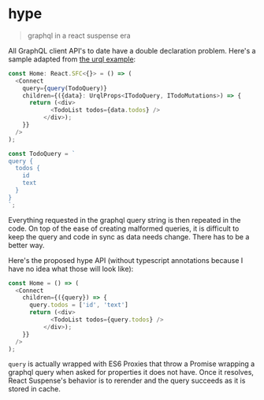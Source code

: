 # hype

>  graphql in a react suspense era

All GraphQL client API's to date have a double declaration problem. Here's a sample adapted from [the urql example](https://github.com/FormidableLabs/urql/blob/6f9fa91dc2e003fba8bef1ce152f4029ed5f5726/example/src/app/home.tsx):

```js
const Home: React.SFC<{}> = () => (
  <Connect
    query={query(TodoQuery)}
    children={({data}: UrqlProps<ITodoQuery, ITodoMutations>) => {
      return (<div>
            <TodoList todos={data.todos} />
          </div>);
    }}
  />
);

const TodoQuery = `
query {
  todos {
    id
    text
  }
}
`;
```

Everything requested in the graphql query string is then repeated in the code. On top of the ease of creating malformed queries, it is difficult to keep the query and code in sync as data needs change. There has to be a better way.

Here's the proposed hype API (without typescript annotations because I have no idea what those will look like):

```js
const Home = () => (
  <Connect
    children={({query}) => {
      query.todos = ['id', 'text']
      return (<div>
            <TodoList todos={query.todos} />
          </div>);
    }}
  />
);
```

`query` is actually wrapped with ES6 Proxies that throw a Promise wrapping a graphql query when asked for properties it does not have. Once it resolves, React Suspense's behavior is to rerender and the query succeeds as it is stored in cache.
